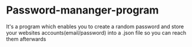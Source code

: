 # Password-mananger-program
It's a program which enables you to create a random password and store your websites accounts(email/password) into a .json file so you can reach them afterwards
